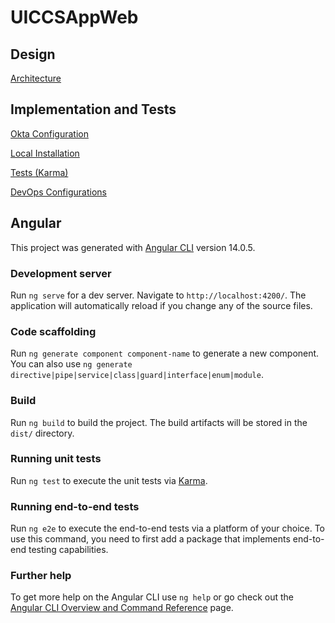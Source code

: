 # UICCSAppWeb

## Design
[Architecture](./pages/architecture.md)

## Implementation and Tests

[Okta Configuration](https://git.scc.kit.edu/cm-tm/cm-team/connectedcar/mulesoftarchitecture/connectedcarservicesapplication/docccsapp/-/blob/master/pages/ccsapp_okta_integration.md)

[Local Installation](./pages/installation.md)

[Tests (Karma)](./pages/tests.md)

[DevOps Configurations](./pages/devops.md)


## Angular

This project was generated with [Angular CLI](https://github.com/angular/angular-cli) version 14.0.5.

### Development server

Run `ng serve` for a dev server. Navigate to `http://localhost:4200/`. The application will automatically reload if you change any of the source files.

### Code scaffolding

Run `ng generate component component-name` to generate a new component. You can also use `ng generate directive|pipe|service|class|guard|interface|enum|module`.

### Build

Run `ng build` to build the project. The build artifacts will be stored in the `dist/` directory.

### Running unit tests

Run `ng test` to execute the unit tests via [Karma](https://karma-runner.github.io).

### Running end-to-end tests

Run `ng e2e` to execute the end-to-end tests via a platform of your choice. To use this command, you need to first add a package that implements end-to-end testing capabilities.

### Further help

To get more help on the Angular CLI use `ng help` or go check out the [Angular CLI Overview and Command Reference](https://angular.io/cli) page.
